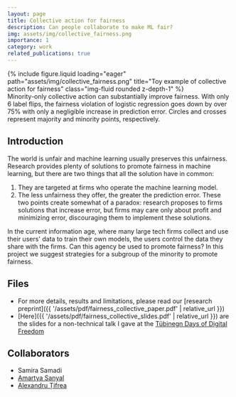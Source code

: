 ```yaml
---
layout: page
title: Collective action for fairness
description: Can people collaborate to make ML fair?
img: assets/img/collective_fairness.png
importance: 1
category: work
related_publications: true
---
```


<div class="row">
    <div class="col-sm mt-3 mt-md-0">
        {% include figure.liquid loading="eager" path="assets/img/collective_fairness.png" title="Toy example of collective action for fairness" class="img-fluid rounded z-depth-1" %}
    </div>
</div>
<div class="caption">
    Minority-only collective action can substantially improve fairness.
    With only 6 label flips, the fairness violation of logistic regression goes down by over 75% with only a negligible increase in prediction error.
    Circles and crosses represent majority and minority points, respectively.
</div>


## Introduction
The world is unfair and machine learning usually preserves this unfairness.
Research provides plenty of solutions to promote fairness in machine learning, but there are two things that all the solution have in common:
1. They are targeted at firms who operate the machine learning model.
2. The less unfairness they offer, the greater the prediction error.
These two points create somewhat of a paradox: research proposes to firms solutions that increase error, but firms may care only about profit and minimizing error, discouraging them to implement these solutions.

In the current information age, where many large tech firms collect and use their users' data to train their own models, the users control the data they share with the firms.
Can this agency be used to promote fairness?
In this project we suggest strategies for a subgroup of the minority to promote fairness.

## Files
- For more details, results and limitations, please read our [research preprint]({{ '/assets/pdf/fairness_collective_paper.pdf' | relative_url }})
- [Here]({{ '/assets/pdf/fairness_collective_slides.pdf' | relative_url }}) are the slides for a non-technical talk I gave at the [Tübinegn Days of Digital Freedom](https://tdf.cttue.de/en/index.html)

## Collaborators
- Samira Samadi
- [Amartya Sanyal](https://amartya18x.github.io/)
- [Alexandru Țifrea](https://alex-tifrea.github.io/)

